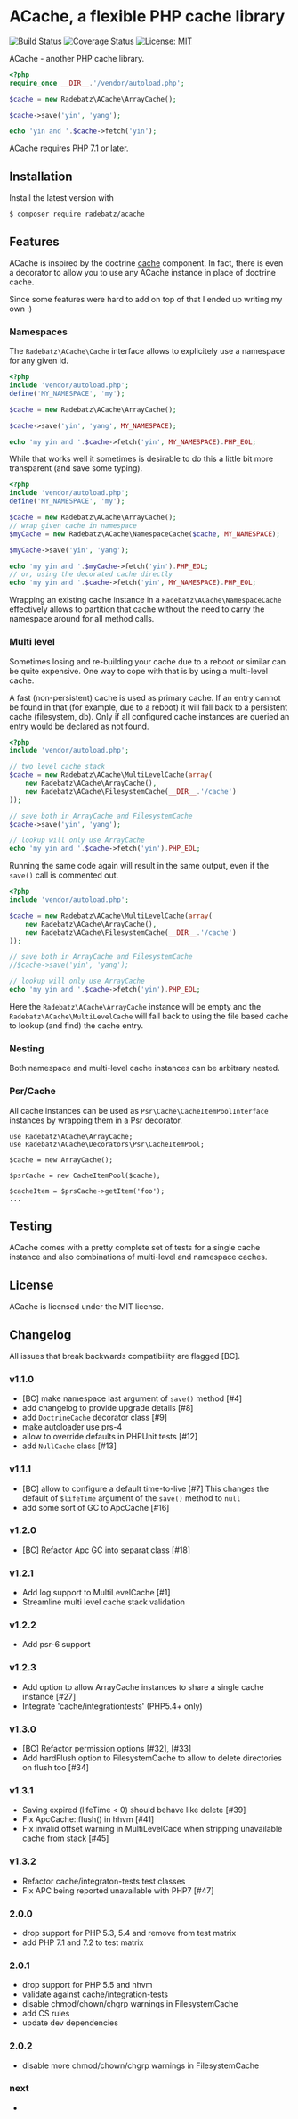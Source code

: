 ACache, a flexible PHP cache library
====================================

[![Build Status](https://github.com/DerManoMann/acache/workflows/build/badge.svg)](https://github.com/DerManoMann/acache/actions?query=workflow:build)
[![Coverage Status](https://coveralls.io/repos/DerManoMann/acache/badge.png)](https://coveralls.io/r/DerManoMann/acache)
[![License: MIT](https://img.shields.io/badge/License-MIT-yellow.svg)](https://opensource.org/licenses/MIT)

ACache - another PHP cache library.

```php
<?php
require_once __DIR__.'/vendor/autoload.php';

$cache = new Radebatz\ACache\ArrayCache();

$cache->save('yin', 'yang');

echo 'yin and '.$cache->fetch('yin');
```

ACache requires PHP 7.1 or later.


## Installation

Install the latest version with
```
$ composer require radebatz/acache
```


## Features

ACache is inspired by the doctrine [cache](https://github.com/doctrine/cache) component.
In fact, there is even a decorator to allow you to use any ACache instance in place of doctrine cache.

Since some features were hard to add on top of that I ended up writing my own :)


### Namespaces

The `Radebatz\ACache\Cache` interface allows to explicitely use a namespace for any given id.

```php
<?php
include 'vendor/autoload.php';
define('MY_NAMESPACE', 'my');

$cache = new Radebatz\ACache\ArrayCache();

$cache->save('yin', 'yang', MY_NAMESPACE);

echo 'my yin and '.$cache->fetch('yin', MY_NAMESPACE).PHP_EOL;
```

While that works well it sometimes is desirable to do this a little bit more transparent (and save some typing).

```php
<?php
include 'vendor/autoload.php';
define('MY_NAMESPACE', 'my');

$cache = new Radebatz\ACache\ArrayCache();
// wrap given cache in namespace
$myCache = new Radebatz\ACache\NamespaceCache($cache, MY_NAMESPACE);

$myCache->save('yin', 'yang');

echo 'my yin and '.$myCache->fetch('yin').PHP_EOL;
// or, using the decorated cache directly
echo 'my yin and '.$cache->fetch('yin', MY_NAMESPACE).PHP_EOL;
```

Wrapping an existing cache instance in a `Radebatz\ACache\NamespaceCache` effectively allows to partition that cache without the need to 
carry the namespace around for all method calls.


### Multi level

Sometimes losing and re-building your cache due to a reboot or similar can be quite expensive. One way to cope with that is by using a multi-level cache.

A fast (non-persistent) cache is used as primary cache. If an entry cannot be found in that (for example, due to a reboot) it will fall back to a persistent cache (filesystem, db).
Only if all configured cache instances are queried an entry would be declared as not found.

```php
<?php
include 'vendor/autoload.php';

// two level cache stack
$cache = new Radebatz\ACache\MultiLevelCache(array(
    new Radebatz\ACache\ArrayCache(),
    new Radebatz\ACache\FilesystemCache(__DIR__.'/cache')
));

// save both in ArrayCache and FilesystemCache
$cache->save('yin', 'yang');

// lookup will only use ArrayCache
echo 'my yin and '.$cache->fetch('yin').PHP_EOL;
```

Running the same code again will result in the same output, even if the `save()` call is commented out.

```php
<?php
include 'vendor/autoload.php';

$cache = new Radebatz\ACache\MultiLevelCache(array(
    new Radebatz\ACache\ArrayCache(),
    new Radebatz\ACache\FilesystemCache(__DIR__.'/cache')
));

// save both in ArrayCache and FilesystemCache
//$cache->save('yin', 'yang');

// lookup will only use ArrayCache
echo 'my yin and '.$cache->fetch('yin').PHP_EOL;
```

Here the `Radebatz\ACache\ArrayCache` instance will be empty and the `Radebatz\ACache\MultiLevelCache` will fall back to using the file based cache to lookup (and find)
the cache entry.


### Nesting

Both namespace and multi-level cache instances can be arbitrary nested.


### Psr/Cache

All cache instances can be used as `Psr\Cache\CacheItemPoolInterface` instances by wrapping them in a Psr decorator.

````
use Radebatz\ACache\ArrayCache;
use Radebatz\ACache\Decorators\Psr\CacheItemPool;

$cache = new ArrayCache();

$psrCache = new CacheItemPool($cache);

$cacheItem = $prsCache->getItem('foo');
...

````


## Testing

ACache comes with a pretty complete set of tests for a single cache instance and also
combinations of multi-level and namespace caches.


## License

ACache is licensed under the MIT license.


## Changelog
All issues that break backwards compatibility are flagged [BC].

### v1.1.0
* [BC] make namespace last argument of `save()` method [#4]
* add changelog to provide upgrade details [#8]
* add `DoctrineCache` decorator class [#9]
* make autoloader use prs-4
* allow to override defaults in PHPUnit tests [#12]
* add `NullCache` class [#13]

### v1.1.1
* [BC] allow to configure a default time-to-live [#7]
  This changes the default of `$lifeTime` argument of the `save()` method to `null`
* add some sort of GC to ApcCache [#16]

### v1.2.0
* [BC] Refactor Apc GC into separat class [#18]

### v1.2.1
* Add log support to MultiLevelCache [#1]
* Streamline multi level cache stack validation

### v1.2.2
* Add psr-6 support

### v1.2.3
* Add option to allow ArrayCache instances to share a single cache instance [#27]
* Integrate 'cache/integrationtests' (PHP5.4+ only)

### v1.3.0
* [BC] Refactor permission options [#32], [#33]
* Add hardFlush option to FilesystemCache to allow to delete directories on flush too [#34]

### v1.3.1
* Saving expired (lifeTime < 0) should behave like delete [#39]
* Fix ApcCache::flush() in hhvm [#41]
* Fix invalid offset warning in MultiLevelCace when stripping unavailable cache from stack [#45]

### v1.3.2
* Refactor cache/integraton-tests test classes
* Fix APC being reported unavailable with PHP7 [#47]

### 2.0.0
* drop support for PHP 5.3, 5.4 and remove from test matrix
* add PHP 7.1 and 7.2 to test matrix

### 2.0.1
* drop support for PHP 5.5 and hhvm
* validate against cache/integration-tests
* disable chmod/chown/chgrp warnings in FilesystemCache
* add CS rules 
* update dev dependencies

### 2.0.2
* disable more chmod/chown/chgrp warnings in FilesystemCache

### next
* 